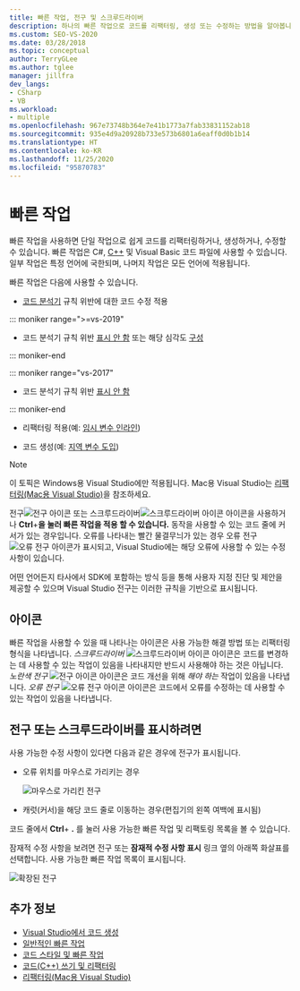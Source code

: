 ```yaml
---
title: 빠른 작업, 전구 및 스크루드라이버
description: 하나의 빠른 작업으로 코드를 리팩터링, 생성 또는 수정하는 방법을 알아봅니다.
ms.custom: SEO-VS-2020
ms.date: 03/28/2018
ms.topic: conceptual
author: TerryGLee
ms.author: tglee
manager: jillfra
dev_langs:
- CSharp
- VB
ms.workload:
- multiple
ms.openlocfilehash: 967e73748b364e7e41b1773a7fab33831152ab18
ms.sourcegitcommit: 935e4d9a20928b733e573b6801a6eaff0d0b1b14
ms.translationtype: HT
ms.contentlocale: ko-KR
ms.lasthandoff: 11/25/2020
ms.locfileid: "95870783"
---
```

# <a name="quick-actions"></a>빠른 작업

빠른 작업을 사용하면 단일 작업으로 쉽게 코드를 리팩터링하거나, 생성하거나, 수정할 수 있습니다. 빠른 작업은 C#, [C++](/cpp/ide/writing-and-refactoring-code-cpp) 및 Visual Basic 코드 파일에 사용할 수 있습니다. 일부 작업은 특정 언어에 국한되며, 나머지 작업은 모든 언어에 적용됩니다.

빠른 작업은 다음에 사용할 수 있습니다.

- [코드 분석기](../code-quality/roslyn-analyzers-overview.md) 규칙 위반에 대한 코드 수정 적용

::: moniker range=">=vs-2019"

- 코드 분석기 규칙 위반 [표시 안 함](../code-quality/use-roslyn-analyzers.md#suppress-violations) 또는 해당 심각도 [구성](../code-quality/use-roslyn-analyzers.md#set-rule-severity-from-the-light-bulb-menu)

::: moniker-end

::: moniker range="vs-2017"

- 코드 분석기 규칙 위반 [표시 안 함](../code-quality/use-roslyn-analyzers.md#suppress-violations)

::: moniker-end

- 리팩터링 적용(예: [임시 변수 인라인](../ide/reference/inline-temporary-variable.md))

- 코드 생성(예: [지역 변수 도입](../ide/reference/introduce-local-variable.md))

> [!NOTE]
> 이 토픽은 Windows용 Visual Studio에만 적용됩니다. Mac용 Visual Studio는 [리팩터링(Mac용 Visual Studio)](/visualstudio/mac/refactoring)을 참조하세요.

전구![전구 아이콘](media/light-bulb-icon.png) 또는 스크루드라이버![스크루드라이버 아이콘](media/screwdriver-icon.png) 아이콘을 사용하거나 **Ctrl**+**을 눌러 빠른 작업을 적용 할 수 있습니다.** 동작을 사용할 수 있는 코드 줄에 커서가 있는 경우입니다. 오류를 나타내는 빨간 물결무늬가 있는 경우 오류 전구![오류 전구 아이콘](media/error-light-bulb-icon.png)가 표시되고, Visual Studio에는 해당 오류에 사용할 수 있는 수정 사항이 있습니다.

어떤 언어든지 타사에서 SDK에 포함하는 방식 등을 통해 사용자 지정 진단 및 제안을 제공할 수 있으며 Visual Studio 전구는 이러한 규칙을 기반으로 표시됩니다.

## <a name="icons"></a>아이콘

빠른 작업을 사용할 수 있을 때 나타나는 아이콘은 사용 가능한 해결 방법 또는 리팩터링 형식을 나타냅니다. *스크루드라이버* ![스크루드라이버 아이콘](media/screwdriver-icon.png) 아이콘은 코드를 변경하는 데 사용할 수 있는 작업이 있음을 나타내지만 반드시 사용해야 하는 것은 아닙니다. *노란색 전구* ![전구 아이콘](media/light-bulb-icon.png) 아이콘은 코드 개선을 위해 *해야 하는* 작업이 있음을 나타냅니다. *오류 전구* ![오류 전구 아이콘](media/error-light-bulb-icon.png) 아이콘은 코드에서 오류를 수정하는 데 사용할 수 있는 작업이 있음을 나타냅니다.

## <a name="to-see-a-light-bulb-or-screwdriver"></a>전구 또는 스크루드라이버를 표시하려면

사용 가능한 수정 사항이 있다면 다음과 같은 경우에 전구가 표시됩니다.

- 오류 위치를 마우스로 가리키는 경우

   ![마우스로 가리킨 전구](../ide/media/vs2015_lightbulb_hover.png)

- 캐럿(커서)을 해당 코드 줄로 이동하는 경우(편집기의 왼쪽 여백에 표시됨)

코드 줄에서 **Ctrl**+ **.** 를 눌러 사용 가능한 빠른 작업 및 리팩토링 목록을 볼 수 있습니다.

잠재적 수정 사항을 보려면 전구 또는 **잠재적 수정 사항 표시** 링크 옆의 아래쪽 화살표를 선택합니다. 사용 가능한 빠른 작업 목록이 표시됩니다.

![확장된 전구](../ide/media/vs2015_lightbulb_hover_expanded.png)

## <a name="see-also"></a>추가 정보

- [Visual Studio에서 코드 생성](../ide/code-generation-in-visual-studio.md)
- [일반적인 빠른 작업](../ide/common-quick-actions.md)
- [코드 스타일 및 빠른 작업](../ide/code-styles-and-code-cleanup.md)
- [코드(C++) 쓰기 및 리팩터링](/cpp/ide/writing-and-refactoring-code-cpp)
- [리팩터링(Mac용 Visual Studio)](/visualstudio/mac/refactoring)
